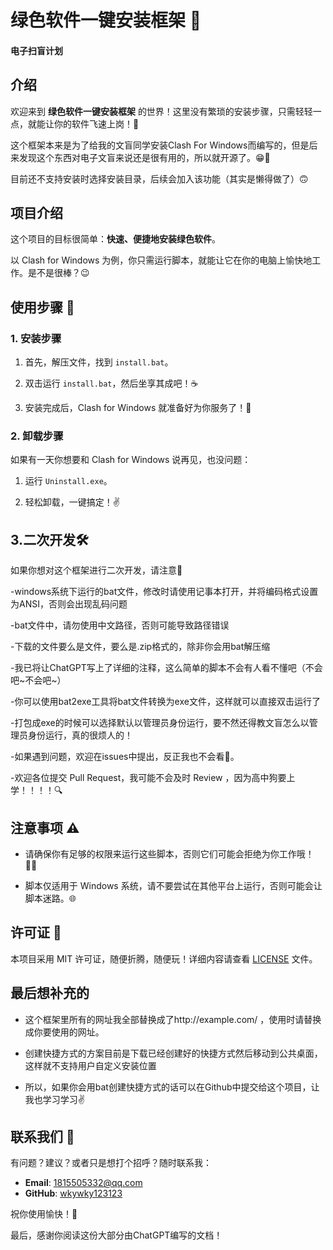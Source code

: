 # 绿色软件一键安装框架 🚀
#### 电子扫盲计划

## 介绍

欢迎来到 **绿色软件一键安装框架** 的世界！这里没有繁琐的安装步骤，只需轻轻一点，就能让你的软件飞速上岗！🎉

这个框架本来是为了给我的文盲同学安装Clash For Windows而编写的，但是后来发现这个东西对电子文盲来说还是很有用的，所以就开源了。😁🤗

目前还不支持安装时选择安装目录，后续会加入该功能（其实是懒得做了）🙃

## 项目介绍 

这个项目的目标很简单：**快速、便捷地安装绿色软件**。

以 Clash for Windows 为例，你只需运行脚本，就能让它在你的电脑上愉快地工作。是不是很棒？😉

## 使用步骤 📜

### 1. 安装步骤

1. 首先，解压文件，找到 `install.bat`。

2. 双击运行 `install.bat`，然后坐享其成吧！☕

3. 安装完成后，Clash for Windows 就准备好为你服务了！🎉

### 2. 卸载步骤

如果有一天你想要和 Clash for Windows 说再见，也没问题：

1. 运行 `Uninstall.exe`。

2. 轻松卸载，一键搞定！✌️

## 3.二次开发🛠️

如果你想对这个框架进行二次开发，请注意📢

-windows系统下运行的bat文件，修改时请使用记事本打开，并将编码格式设置为ANSI，否则会出现乱码问题

-bat文件中，请勿使用中文路径，否则可能导致路径错误

-下载的文件要么是文件，要么是.zip格式的，除非你会用bat解压缩

-我已将让ChatGPT写上了详细的注释，这么简单的脚本不会有人看不懂吧（不会吧~不会吧~）

-你可以使用bat2exe工具将bat文件转换为exe文件，这样就可以直接双击运行了

-打包成exe的时候可以选择默认以管理员身份运行，要不然还得教文盲怎么以管理员身份运行，真的很烦人的！

-如果遇到问题，欢迎在issues中提出，反正我也不会看🤣。

-欢迎各位提交 Pull Request，我可能不会及时 Review ，因为高中狗要上学！！！！🔍

## 注意事项 ⚠️

- 请确保你有足够的权限来运行这些脚本，否则它们可能会拒绝为你工作哦！👮‍♂️

- 脚本仅适用于 Windows 系统，请不要尝试在其他平台上运行，否则可能会让脚本迷路。🌐

## 许可证 📜

本项目采用 MIT 许可证，随便折腾，随便玩！详细内容请查看 [LICENSE](LICENSE) 文件。

## 最后想补充的

- 这个框架里所有的网址我全部替换成了http://example.com/ ，使用时请替换成你要使用的网址。

- 创建快捷方式的方案目前是下载已经创建好的快捷方式然后移动到公共桌面，这样就不支持用户自定义安装位置

- 所以，如果你会用bat创建快捷方式的话可以在Github中提交给这个项目，让我也学习学习✌

## 联系我们 💬

有问题？建议？或者只是想打个招呼？随时联系我：

- **Email**: <EMAIL>1815505332@qq.com
- **GitHub**: [wkywky123123](https://github.com/wkywky123123)

祝你使用愉快！🎉

最后，感谢你阅读这份大部分由ChatGPT编写的文档！
